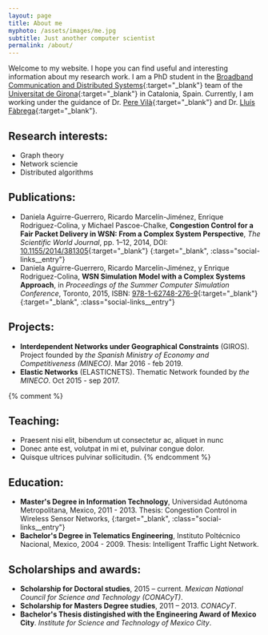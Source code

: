 ```yaml
---
layout: page
title: About me
myphoto: /assets/images/me.jpg
subtitle: Just another computer scientist
permalink: /about/
---
```


Welcome to my website. I hope you can find useful and interesting information about my research work. I am a PhD student in the [Broadband Communication and Distributed Systems](http://bcds.udg.edu){:target="_blank"} team of the [Universitat de Girona](http://udg.edu){:target="_blank"} in Catalonia, Spain. Currently, I am working under the guidance of Dr. [Pere Vilà](http://bcds.udg.edu/perev/doku.php){:target="_blank"} and Dr. [Lluís Fàbrega](http://udg.edu/personal/lluis.fabrega){:target="_blank"}.

## Research interests:
- Graph theory
- Network sciencie
- Distributed algorithms

## Publications:
- Daniela Aguirre-Guerrero, Ricardo Marcelín-Jiménez, Enrique Rodriguez-Colina, y Michael Pascoe-Chalke, **Congestion Control for a Fair Packet Delivery in WSN: From a Complex System Perspective**, *The Scientific World Journal*, pp. 1–12, 2014, DOI: [10.1155/2014/381305](https://www.hindawi.com/journals/tswj/2014/381305){:target="_blank"} [<i class="fa fa-file-pdf-o fa-1.5x"></i>](http://downloads.hindawi.com/journals/tswj/2014/381305.pdf){:target="_blank", :class="social-links__entry"}
- Daniela Aguirre-Guerrero, Ricardo Marcelín-Jiménez, y Enrique Rodriguez-Colina, **WSN Simulation Model with a Complex Systems Approach**, in *Proceedings of the Summer Computer Simulation Conference*, Toronto, 2015, ISBN: [978-1-62748-276-9](http://dl.acm.org/citation.cfm?id=2557740){:target="_blank"} [<i class="fa fa-file-pdf-o fa-1.5x"></i>](../assets/pdf/wsn_sim_model_comp_sys_appr.pdf){:target="_blank", :class="social-links__entry"}

## Projects:
- **Interdependent Networks under Geographical Constraints** (GIROS). 
Project founded by *the Spanish Ministry of Economy and Competitiveness (MINECO)*. Mar 2016 - feb 2019.
- **Elastic Networks** (ELASTICNETS). Thematic Network founded by *the MINECO*. Oct 2015 - sep 2017.

{% comment %}
## Teaching:
- Praesent nisi elit, bibendum ut consectetur ac, aliquet in nunc
- Donec ante est, volutpat in mi et, pulvinar congue dolor.
- Quisque ultrices pulvinar sollicitudin.
{% endcomment %}

## Education:
- **Master's Degree in Information Technology**, Universidad Autónoma Metropolitana, Mexico, 2011 - 2013.
Thesis: Congestion Control in Wireless Sensor Networks, [<i class="fa fa-file-pdf-o fa-1.5x"></i>](http://tesiuami.izt.uam.mx/uam/aspuam/presentatesis.php?recno=16121&docs=UAMI16121.pdf){:target="_blank", :class="social-links__entry"}
- **Bachelor's Degree in Telematics Engineering**, Instituto Poltécnico Nacional, Mexico, 2004 - 2009. Thesis: Intelligent Traffic Light Network.

## Scholarships and awards:
- **Scholarship for Doctoral studies**, 2015 – current. *Mexican National Council for Science and Technology (CONACyT)*. 
- **Scholarship for Masters Degree studies**, 2011 – 2013. *CONACyT*.
- **Bachelor's Thesis distingished with the Engineering Award of Mexico City**. *Institute for Science and Technology of Mexico City*.